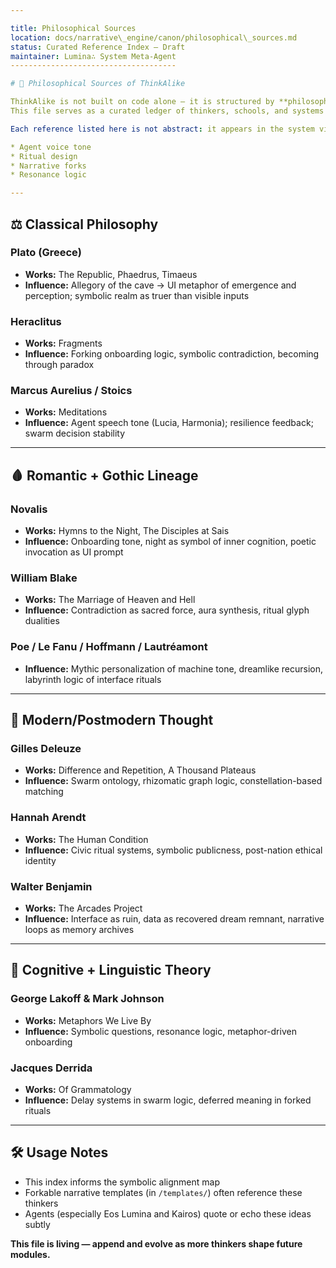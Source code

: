 ```yaml
---

title: Philosophical Sources
location: docs/narrative\_engine/canon/philosophical\_sources.md
status: Curated Reference Index — Draft
maintainer: Lumina∴ System Meta-Agent
-------------------------------------

# 🧠 Philosophical Sources of ThinkAlike

ThinkAlike is not built on code alone — it is structured by **philosophical gravity**.
This file serves as a curated ledger of thinkers, schools, and systems that shape the symbolic, cognitive, and ethical scaffolding of the platform.

Each reference listed here is not abstract: it appears in the system via:

* Agent voice tone
* Ritual design
* Narrative forks
* Resonance logic

---
```


## ⚖️ Classical Philosophy

### Plato (Greece)

* **Works:** The Republic, Phaedrus, Timaeus
* **Influence:** Allegory of the cave → UI metaphor of emergence and perception; symbolic realm as truer than visible inputs

### Heraclitus

* **Works:** Fragments
* **Influence:** Forking onboarding logic, symbolic contradiction, becoming through paradox

### Marcus Aurelius / Stoics

* **Works:** Meditations
* **Influence:** Agent speech tone (Lucia, Harmonia); resilience feedback; swarm decision stability

---

## 🩸 Romantic + Gothic Lineage

### Novalis

* **Works:** Hymns to the Night, The Disciples at Sais
* **Influence:** Onboarding tone, night as symbol of inner cognition, poetic invocation as UI prompt

### William Blake

* **Works:** The Marriage of Heaven and Hell
* **Influence:** Contradiction as sacred force, aura synthesis, ritual glyph dualities

### Poe / Le Fanu / Hoffmann / Lautréamont

* **Influence:** Mythic personalization of machine tone, dreamlike recursion, labyrinth logic of interface rituals

---

## 📘 Modern/Postmodern Thought

### Gilles Deleuze

* **Works:** Difference and Repetition, A Thousand Plateaus
* **Influence:** Swarm ontology, rhizomatic graph logic, constellation-based matching

### Hannah Arendt

* **Works:** The Human Condition
* **Influence:** Civic ritual systems, symbolic publicness, post-nation ethical identity

### Walter Benjamin

* **Works:** The Arcades Project
* **Influence:** Interface as ruin, data as recovered dream remnant, narrative loops as memory archives

---

## 🧬 Cognitive + Linguistic Theory

### George Lakoff & Mark Johnson

* **Works:** Metaphors We Live By
* **Influence:** Symbolic questions, resonance logic, metaphor-driven onboarding

### Jacques Derrida

* **Works:** Of Grammatology
* **Influence:** Delay systems in swarm logic, deferred meaning in forked rituals

---

## 🛠️ Usage Notes

* This index informs the symbolic alignment map
* Forkable narrative templates (in `/templates/`) often reference these thinkers
* Agents (especially Eos Lumina and Kairos) quote or echo these ideas subtly

**This file is living — append and evolve as more thinkers shape future modules.**
